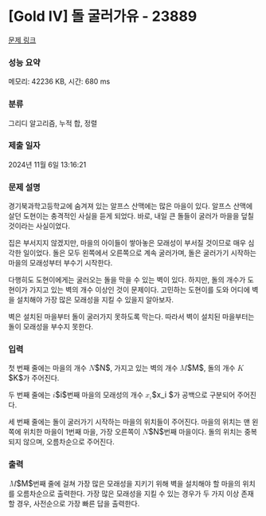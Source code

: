 # [Gold IV] 돌 굴러가유 - 23889 

[문제 링크](https://www.acmicpc.net/problem/23889) 

### 성능 요약

메모리: 42236 KB, 시간: 680 ms

### 분류

그리디 알고리즘, 누적 합, 정렬

### 제출 일자

2024년 11월 6일 13:16:21

### 문제 설명

<p>경기북과학고등학교에 숨겨져 있는 알프스 산맥에는 많은 마을이 있다. 알프스 산맥에 살던 도현이는 충격적인 사실을 듣게 되었다. 바로, 내일 큰 돌들이 굴러가 마을을 덮칠 것이라는 사실이었다.</p>

<p>집은 부서지지 않겠지만, 마을의 아이들이 쌓아놓은 모래성이 부서질 것이므로 매우 심각한 일이었다. 돌은 모두 왼쪽에서 오른쪽으로 계속 굴러가며, 돌은 굴러가기 시작하는 마을의 모래성부터 부수기 시작한다.</p>

<p>다행히도 도현이에게는 굴러오는 돌을 막을 수 있는 벽이 있다. 하지만, 돌의 개수가 도현이가 가지고 있는 벽의 개수 이상인 것이 문제이다. 고민하는 도현이를 도와 어디에 벽을 설치해야 가장 많은 모래성을 지킬 수 있을지 알아보자.</p>

<p>벽은 설치된 마을부터 돌이 굴러가지 못하도록 막는다. 따라서 벽이 설치된 마을부터는 돌이 모래성을 부수지 못한다.</p>

### 입력 

 <p>첫 번째 줄에는 마을의 개수 <mjx-container class="MathJax" jax="CHTML" style="font-size: 109%; position: relative;"><mjx-math class="MJX-TEX" aria-hidden="true"><mjx-mi class="mjx-i"><mjx-c class="mjx-c1D441 TEX-I"></mjx-c></mjx-mi></mjx-math><mjx-assistive-mml unselectable="on" display="inline"><math xmlns="http://www.w3.org/1998/Math/MathML"><mi>N</mi></math></mjx-assistive-mml><span aria-hidden="true" class="no-mathjax mjx-copytext">$N$</span></mjx-container>, 가지고 있는 벽의 개수 <mjx-container class="MathJax" jax="CHTML" style="font-size: 109%; position: relative;"><mjx-math class="MJX-TEX" aria-hidden="true"><mjx-mi class="mjx-i"><mjx-c class="mjx-c1D440 TEX-I"></mjx-c></mjx-mi></mjx-math><mjx-assistive-mml unselectable="on" display="inline"><math xmlns="http://www.w3.org/1998/Math/MathML"><mi>M</mi></math></mjx-assistive-mml><span aria-hidden="true" class="no-mathjax mjx-copytext">$M$</span></mjx-container>, 돌의 개수 <mjx-container class="MathJax" jax="CHTML" style="font-size: 109%; position: relative;"><mjx-math class="MJX-TEX" aria-hidden="true"><mjx-mi class="mjx-i"><mjx-c class="mjx-c1D43E TEX-I"></mjx-c></mjx-mi></mjx-math><mjx-assistive-mml unselectable="on" display="inline"><math xmlns="http://www.w3.org/1998/Math/MathML"><mi>K</mi></math></mjx-assistive-mml><span aria-hidden="true" class="no-mathjax mjx-copytext">$K$</span></mjx-container>가 주어진다.</p>

<p>두 번째 줄에는 <mjx-container class="MathJax" jax="CHTML" style="font-size: 109%; position: relative;"><mjx-math class="MJX-TEX" aria-hidden="true"><mjx-mi class="mjx-i"><mjx-c class="mjx-c1D456 TEX-I"></mjx-c></mjx-mi></mjx-math><mjx-assistive-mml unselectable="on" display="inline"><math xmlns="http://www.w3.org/1998/Math/MathML"><mi>i</mi></math></mjx-assistive-mml><span aria-hidden="true" class="no-mathjax mjx-copytext">$i$</span></mjx-container>번째 마을의 모래성의 개수 <mjx-container class="MathJax" jax="CHTML" style="font-size: 109%; position: relative;"><mjx-math class="MJX-TEX" aria-hidden="true"><mjx-msub><mjx-mi class="mjx-i"><mjx-c class="mjx-c1D465 TEX-I"></mjx-c></mjx-mi><mjx-script style="vertical-align: -0.15em;"><mjx-mi class="mjx-i" size="s"><mjx-c class="mjx-c1D456 TEX-I"></mjx-c></mjx-mi></mjx-script></mjx-msub></mjx-math><mjx-assistive-mml unselectable="on" display="inline"><math xmlns="http://www.w3.org/1998/Math/MathML"><msub><mi>x</mi><mi>i</mi></msub></math></mjx-assistive-mml><span aria-hidden="true" class="no-mathjax mjx-copytext">$x_i $</span></mjx-container>가 공백으로 구분되어 주어진다.</p>

<p>세 번째 줄에는 돌이 굴러가기 시작하는 마을의 위치들이 주어진다. 마을의 위치는 맨 왼쪽에 위치한 마을이 1번째 마을, 가장 오른쪽이 <mjx-container class="MathJax" jax="CHTML" style="font-size: 109%; position: relative;"><mjx-math class="MJX-TEX" aria-hidden="true"><mjx-mi class="mjx-i"><mjx-c class="mjx-c1D441 TEX-I"></mjx-c></mjx-mi></mjx-math><mjx-assistive-mml unselectable="on" display="inline"><math xmlns="http://www.w3.org/1998/Math/MathML"><mi>N</mi></math></mjx-assistive-mml><span aria-hidden="true" class="no-mathjax mjx-copytext">$N$</span></mjx-container>번째 마을이다. 돌의 위치는 중복되지 않으며, 오름차순으로 주어진다.</p>

### 출력 

 <p><mjx-container class="MathJax" jax="CHTML" style="font-size: 109%; position: relative;"> <mjx-math class="MJX-TEX" aria-hidden="true"><mjx-mi class="mjx-i"><mjx-c class="mjx-c1D440 TEX-I"></mjx-c></mjx-mi></mjx-math><mjx-assistive-mml unselectable="on" display="inline"><math xmlns="http://www.w3.org/1998/Math/MathML"><mi>M</mi></math></mjx-assistive-mml><span aria-hidden="true" class="no-mathjax mjx-copytext">$M$</span></mjx-container>번째 줄에 걸쳐 가장 많은 모래성을 지키기 위해 벽을 설치해야 할 마을의 위치를 오름차순으로 출력한다. 가장 많은 모래성을 지킬 수 있는 경우가 두 가지 이상 존재할 경우, 사전순으로 가장 빠른 답을 출력한다.</p>

